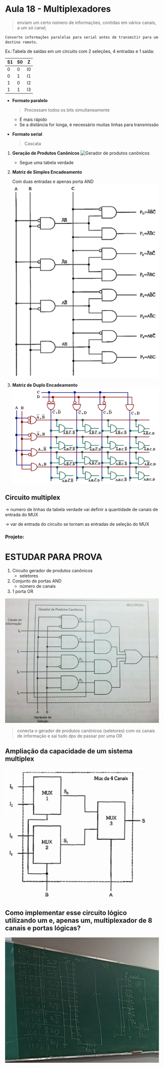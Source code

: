 # Aula 18 - Multiplexadores
> enviam um certo número de informações, contidas em vários canais, a um só canal;

    Converte informações paralelas para serial antes de transmitir para um destino remoto.

Ex.:Tabela de saídas em um circuito com 2 seleções, 4 entradas e 1 saída:

|S1|S0|Z|
|---|---|---|
|0|0|I0|
|0|1|I1|
|1|0|I2|
|1|1|I3|

- **Formato paralelo**
    > Processam todos os bits simultaneamente

    - É mais rápido
    - Se a distância for longa, é necessário muitas linhas para transmissão

- **Formato serial**
    > Cascata

1. **Geração de Produtos Canônicos**
    ![Gerador de produtos canônicos](/imagens/Gerador%20de%20produtos%20canônicos.png)

    - Segue uma tabela verdade

2. **Matriz de Simples Encadeamento**

    Com duas entradas e apenas porta AND
    ![Matriz de simples encademento](/imagens/Matriz%20simples%20encadeamento.png)

3. **Matriz de Duplo Encadeamento**
    ![Matriz de duplo encadeamento](/imagens/Matriz%20de%20duplo%20encadeamento.png)

## Circuito multiplex

-> numero de linhas da tabela verdade vai definir a quantidade de canais de entrada do MUX

-> var de entrada do circuito se tornam as entradas de seleção do MUX

### Projeto:
# ESTUDAR PARA PROVA

1. Circuito gerador de produtos canônicos
    - seletores
2. Conjunto de portas AND
    - número de canais
3. 1 porta OR

![Multiplex 2 variáveis](/imagens/Multiplex%202%20variaveis.png)

> conecta o gerador de produtos canônicos (seletores) com os canais de informação e saí tudo dps de passar por uma OR

## Ampliação da capacidade de um sistema multiplex

![Ampliação MUX 4 entradas](/imagens/Ampliação%20MUX%204%20entradas.png)

## Como implementar esse circuito lógico utilizando um e, apenas um, multiplexador de 8 canais e portas lógicas?

![multiplex 8x1](/imagens/multiplex%208x1.png)